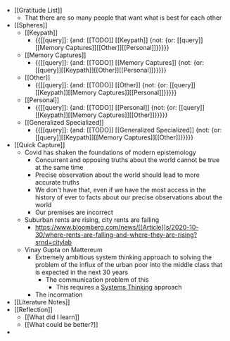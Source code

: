 - [[Gratitude List]] 
    - That there are so many people that want what is best for each other
- [[Spheres]]
    - [[Keypath]]
        - {{[[query]]: {and: [[TODO]] [[Keypath]] {not: {or: [[query]][[Memory Captures]][[Other]][[Personal]]}}}}}
    - [[Memory Captures]]
        - {{[[query]]: {and: [[TODO]] [[Memory Captures]] {not: {or: [[query]][[Keypath]][[Other]][[Personal]]}}}}}
    - [[Other]]
        - {{[[query]]: {and: [[TODO]] [[Other]] {not: {or: [[query]][[Keypath]][[Memory Captures]][[Personal]]}}}}}
    - [[Personal]]
        - {{[[query]]: {and: [[TODO]] [[Personal]] {not: {or: [[query]][[Keypath]][[Memory Captures]][[Other]]}}}}}
    - [[Generalized Specialized]]
        - {{[[query]]: {and: [[TODO]] [[Generalized Specialized]] {not: {or: [[query]][[Keypath]][[Memory Captures]][[Other]]}}}}}
- [[Quick Capture]]
    - Covid has shaken the foundations of modern epistemology
        - Concurrent and opposing truths about the world cannot be true at the same time
        - Precise observation about the world should lead to more accurate truths
        - We don't have that, even if we have the most access in the history of ever to facts about our precise observations about the world
        - Our premises are incorrect
    - Suburban rents are rising, city rents are falling
        - https://www.bloomberg.com/news/[[Article]]s/2020-10-30/where-rents-are-falling-and-where-they-are-rising?srnd=citylab
    - Vinay Gupta on Mattereum
        - Extremely ambitious system thinking approach to solving the problem of the influx of the urban poor into the middle class that is expected in the next 30 years
            - The communication problem of this
                - This requires a [Systems Thinking](Systems%20Thinking.md) approach
        - The incormation
- [[Literature Notes]]
- [[Reflection]]
    - [[What did I learn]]
    - [[What could be better?]]
- 
